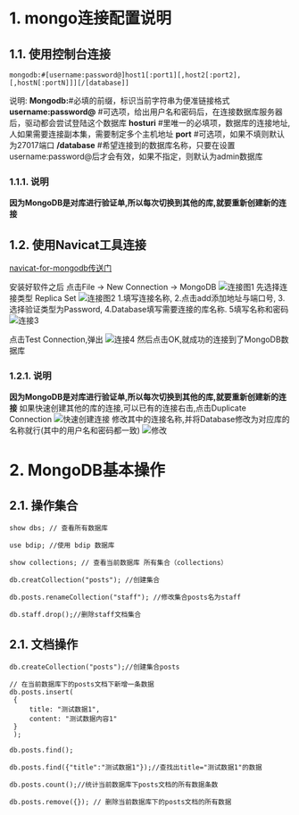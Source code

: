 # 1. mongo连接配置说明

## 1.1. 使用控制台连接

```
mongodb:#[username:password@]host1[:port1][,host2[:port2],[,hostN[:portN]]][/[database]]

```
说明:
    **Mongodb:**#必填的前缀，标识当前字符串为便准链接格式
    **username:password@**  #可选项，给出用户名和密码后，在连接数据库服务器后，驱动都会尝试登陆这个数据库
    **hosturi**  #里唯一的必填项，数据库的连接地址,人如果需要连接副本集，需要制定多个主机地址
    **port**   #可选项，如果不填则默认为27017端口
    **/database**   #希望连接到的数据库名称，只要在设置username:password@后才会有效，如果不指定，则默认为admin数据库

### 1.1.1. 说明

**因为MongoDB是对库进行验证单,所以每次切换到其他的库,就要重新创建新的连接**

## 1.2. 使用Navicat工具连接

[navicat-for-mongodb传送门](http://www.navicat.com.cn/products/navicat-for-mongodb)

安装好软件之后
点击File -> New Connection -> MongoDB 
![连接图1](picture/20200317112507713_29979.png)
先选择连接类型 Replica Set
![连接图2](picture/20200317112706073_7370.png)
1.填写连接名称,
2.点击add添加地址与端口号,
3.选择验证类型为Password,
4.Database填写需要连接的库名称.
5填写名称和密码
![连接3](picture/20200317114045939_11824.png)

点击Test Connection,弹出
![连接4](picture/20200317114209579_32322.png)
然后点击OK,就成功的连接到了MongoDB数据库

### 1.2.1. 说明

**因为MongoDB是对库进行验证单,所以每次切换到其他的库,就要重新创建新的连接**
如果快速创建其他的库的连接,可以已有的连接右击,点击Duplicate Connection
![快速创建连接](picture/20200317141849557_6110.png)
修改其中的连接名称,并将Database修改为对应库的名称就行(其中的用户名和密码都一致)
![修改](picture/20200317142059370_8063.png)

# 2. MongoDB基本操作

## 2.1. 操作集合
```shell
show dbs; // 查看所有数据库

use bdip; //使用 bdip 数据库

show collections; // 查看当前数据库 所有集合（collections）

db.creatCollection("posts"); //创建集合

db.posts.renameCollection("staff"); //修改集合posts名为staff

db.staff.drop();//删除staff文档集合
```
## 2.1. 文档操作
```shell
db.createCollection("posts");//创建集合posts

// 在当前数据库下的posts文档下新增一条数据
db.posts.insert( 
 {
     title: "测试数据1",
     content: "测试数据内容1"
 }
 );
 
db.posts.find();

db.posts.find({"title":"测试数据1"});//查找出title="测试数据1"的数据

db.posts.count();//统计当前数据库下posts文档的所有数据条数

db.posts.remove({}); // 删除当前数据库下的posts文档的所有数据
```